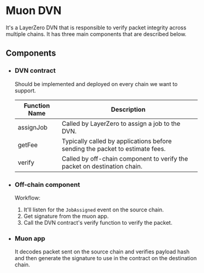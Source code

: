 # Muon DVN

It's a LayerZero DVN that is responsible to verify packet integrity across multiple chains. It has three main components that are described below.

## Components
- ### DVN contract
  Should be implemented and deployed on every chain we want to support.
  
  | Function Name | Description |
  | --- | --- |
  | assignJob | Called by LayerZero to assign a job to the DVN. |
  | getFee | Typically called by applications before sending the packet to estimate fees. |
  | verify | Called by off-chain component to verify the packet on destination chain. |

- ### Off-chain component
  Workflow:<br/>
  1. It'll listen for the `JobAssigned` event on the source chain.
  2. Get signature from the muon app.
  3. Call the DVN contract's verify function to verify the packet.

- ### Muon app
  It decodes packet sent on the source chain and verifies payload hash and then generate the signature to use in the contract on the destination chain.
